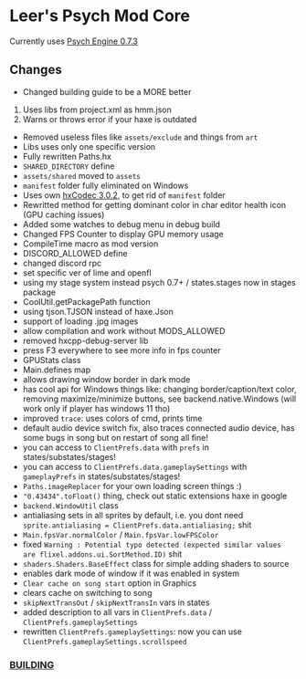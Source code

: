 # Leer's Psych Mod Core
Currently uses [Psych Engine 0.7.3](https://github.com/ShadowMario/FNF-PsychEngine/tree/0.7.3)

## Changes
- Changed building guide to be a MORE better
1. Uses libs from project.xml as hmm.json
2. Warns or throws error if your haxe is outdated
- Removed useless files like `assets/exclude` and things from `art`
- Libs uses only one specific version
- Fully rewritten Paths.hx
- `SHARED_DIRECTORY` define
- `assets/shared` moved to `assets`
- `manifest` folder fully eliminated on Windows
- Uses own [hxCodec 3.0.2](hxCodec), to get rid of `manifest` folder
- Rewritted method for getting dominant color in char editor health icon (GPU caching issues)
- Added some watches to debug menu in debug build
- Changed FPS Counter to display GPU memory usage
- CompileTime macro as mod version
- DISCORD_ALLOWED define
- changed discord rpc
- set specific ver of lime and openfl
- using my stage system instead psych 0.7+ / states.stages now in stages package
- CoolUtil.getPackagePath function
- using tjson.TJSON instead of haxe.Json
- support of loading .jpg images
- allow compilation and work without MODS_ALLOWED
- removed hxcpp-debug-server lib
- press F3 everywhere to see more info in fps counter
- GPUStats class
- Main.defines map
- allows drawing window border in dark mode
- has cool api for Windows things like: changing border/caption/text color, removing maximize/minimize buttons, see backend.native.Windows (will work only if player has windows 11 tho)
- improved `trace`: uses colors of cmd, prints time
- default audio device switch fix, also traces connected audio device, has some bugs in song but on restart of song all fine!
- you can access to `ClientPrefs.data` with `prefs` in states/substates/stages!
- you can access to `ClientPrefs.data.gameplaySettings` with `gameplayPrefs` in states/substates/stages!
- `Paths.imageReplacer` for your own loading screen things :)
- `"0.43434".toFloat()` thing, check out static extensions haxe in google
- `backend.WindowUtil` class
- antialiasing sets in all sprites by default, i.e. you dont need `sprite.antialiasing = ClientPrefs.data.antialiasing;` shit
- `Main.fpsVar.normalColor` / `Main.fpsVar.lowFPSColor`
- fixed `Warning : Potential typo detected (expected similar values are flixel.addons.ui.SortMethod.ID)` shit
- `shaders.Shaders.BaseEffect` class for simple adding shaders to source
- enables dark mode of window if it was enabled in system
- `Clear cache on song start` option in Graphics
- clears cache on switching to song
- `skipNextTransOut` / `skipNextTransIn` vars in states
- added description to all vars in `ClientPrefs.data` / `ClientPrefs.gameplaySettings`
- rewritten `ClientPrefs.gameplaySettings`: now you can use `ClientPrefs.gameplaySettings.scrollspeed`

### [BUILDING](setup/building.md)